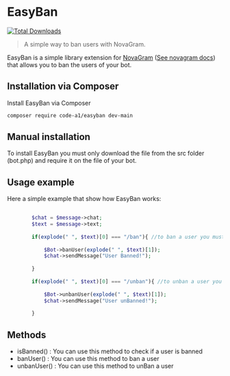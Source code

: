 # EasyBan
[![Total Downloads](https://poser.pugx.org/code-a1/easyban/downloads)](https://packagist.org/packages/code-a1/easyban)
> A simple way to ban users with NovaGram.

EasyBan is a simple library extension for [NovaGram](https://github.com/skrtdev/NovaGram) ([See novagram docs](https://docs.novagram.ga/prototypes.html)) that allows you to ban the users of your bot.

## Installation via Composer

Install EasyBan via Composer
```sh
composer require code-a1/easyban dev-main
```
## Manual installation

To install EasyBan you must only download the file from the src folder (bot.php) and require it on the file of your bot.

## Usage example

Here a simple example that show how EasyBan works:

```php
    
        $chat = $message->chat;
        $text = $message->text;
        
        if(explode(" ", $text)[0] === "/ban"){ //to ban a user you must only send /ban [user_id]
        
            $Bot->banUser(explode(" ", $text)[1]);
            $chat->sendMessage("User Banned!");
            
        }
        
        if(explode(" ", $text)[0] === "/unban"){ //to unban a user you must only send /unban [user_id]
        
            $Bot->unbanUser(explode(" ", $text)[1]);
            $chat->sendMessage("User unBanned!");
            
        }

```

## Methods

- isBanned() : You can use this method to check if a user is banned
- banUser() : You can use this method to ban a user
- unbanUser() : You can use this method to unBan a user

